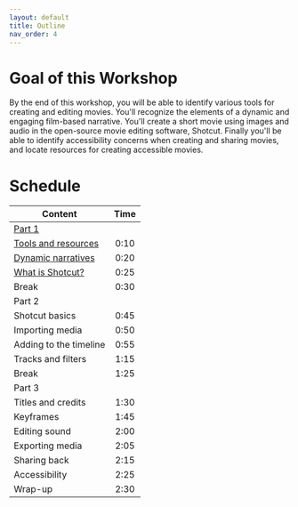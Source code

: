 ```yaml
---
layout: default
title: Outline
nav_order: 4
---
```

# Goal of this Workshop
By the end of this workshop, you will be able to identify various tools for creating and editing movies. You'll recognize the elements of a dynamic and engaging film-based narrative. You'll create a short movie using images and audio in the open-source movie editing software, Shotcut. Finally you'll be able to identify accessibility concerns when creating and sharing movies, and locate resources for creating accessible movies.

# Schedule

| Content   | Time
| ------- |:-------------:
| [Part 1](../Making_Movies_For_Archivists/Foundations/)  |
| [Tools and resources](../Making_Movies_For_Archivists/Foundations/tools-and-resources.html)| 0:10
| [Dynamic narratives](../Making_Movies_For_Archivists/Foundations/dynamic-narratives.html)| 0:20
| [What is Shotcut?](../Making_Movies_For_Archivists/Foundations/what-is-shotcut.html)| 0:25
| Break | 0:30
| Part 2 |
| Shotcut basics | 0:45
| Importing media | 0:50
| Adding to the timeline | 0:55
| Tracks and filters | 1:15
| Break | 1:25
| Part 3 |
| Titles and credits | 1:30
| Keyframes | 1:45
| Editing sound | 2:00
| Exporting media | 2:05
| Sharing back | 2:15
| Accessibility | 2:25
| Wrap-up | 2:30
